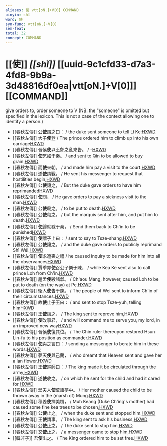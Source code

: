 ```yaml
---
aliases: 使 vtt[oN.]+V[0] COMMAND
pinyin: shǐ
word: 使
syn-func: vtt[oN.]+V[0]
sem-feat: 
total: 32
concept: COMMAND 
---
```

# [[使]] *[[shǐ]]*  [[uuid-9c1cfd33-d7a3-4fd8-9b9a-3d48816df0ea|vtt[oN.]+V[0]]] [[COMMAND]]
give orders to, order someone to V (NB: the "someone" is omitted but specified in the lexicon. This is not a case of the context allowing one to identify a person.)
 - [[春秋左傳]] 公**使**謂之曰： / the duke sent someone to tell Lǐ Ke:[HXWD](https://hxwd.org/textview.html?location=KR1e0001_tls_005-167a.9)
 - [[春秋左傳]] 大子**使**登 / The prince ordered him to climb up into his own carriage[HXWD](https://hxwd.org/textview.html?location=KR1e0001_tls_005-169a.5)
 - [[春秋左傳]] 晉侯**使**以丕鄭之亂來告。 / -[HXWD](https://hxwd.org/textview.html?location=KR1e0001_tls_005-180a.1)
 - [[春秋左傳]] **使**乞糴于秦。 / and sent to Qín to be allowed to buy grain.[HXWD](https://hxwd.org/textview.html?location=KR1e0001_tls_005-205a.4)
 - [[春秋左傳]] 而**使**來朝。 / and made him pay a visit to the court.[HXWD](https://hxwd.org/textview.html?location=KR1e0001_tls_005-215a.1)
 - [[春秋左傳]] 遂**使**請戰， / He sent his messenger to request that hostilities begin,[HXWD](https://hxwd.org/textview.html?location=KR1e0001_tls_005-237a.23)
 - [[春秋左傳]] 公**使**讓之， / But the duke gave orders to have him reprimanded[HXWD](https://hxwd.org/textview.html?location=KR1e0001_tls_005-385a.6)
 - [[春秋左傳]] **使**問， / He gave orders to pay a sickness visit to the man.[HXWD](https://hxwd.org/textview.html?location=KR1e0001_tls_005-476a.33)
 - [[春秋左傳]] 公**使**殺之。 / to be put to death.[HXWD](https://hxwd.org/textview.html?location=KR1e0001_tls_005-491a.5)
 - [[春秋左傳]] 公**使**殺之。 / but the marquis sent after him, and put him to death.[HXWD](https://hxwd.org/textview.html?location=KR1e0001_tls_005-493a.17)
 - [[春秋左傳]] **使**歸就戮于秦， / Send them back to Ch'in to be punished[HXWD](https://hxwd.org/textview.html?location=KR1e0001_tls_005-580a.8)
 - [[春秋左傳]] **使**謂子上曰： / sent to say to Tsze-shang,[HXWD](https://hxwd.org/textview.html?location=KR1e0001_tls_005-590a.6)
 - [[春秋左傳]] 公**使**讓之。 / and the duke gave orders to publicly reprimand Shì Wéi.[HXWD](https://hxwd.org/textview.html?location=KR1e0001_tls_005-83a.8)
 - [[春秋左傳]] **使**求遭喪之禮 / he caused inquiry to be made for him into all the observances[HXWD](https://hxwd.org/textview.html?location=KR1e0001_tls_006-115a.4)
 - [[春秋左傳]] 賈季亦**使**召公子樂于陳， / while Kea Ke sent also to call prince Loh from Ch'in.[HXWD](https://hxwd.org/textview.html?location=KR1e0001_tls_006-116a.57)
 - [[春秋左傳]] 趙孟**使**殺諸郫。 / Ch'aou Mang, however, caused Loh to be put to death (on the way) at Pe.[HXWD](https://hxwd.org/textview.html?location=KR1e0001_tls_006-117a.1)
 - [[春秋左傳]] 衛人**使**告于陳。 / The people of Wei sent to inform Ch'in of their circumstances.[HXWD](https://hxwd.org/textview.html?location=KR1e0001_tls_006-19a.2)
 - [[春秋左傳]] 故**使**止子玉曰： / and sent to stop Tsze-yuh, telling him[HXWD](https://hxwd.org/textview.html?location=KR1e0001_tls_006-202a.8)
 - [[春秋左傳]] 王**使**讓之， / The king sent to reprove him,[HXWD](https://hxwd.org/textview.html?location=KR1e0001_tls_007-218a.6)
 - [[春秋左傳]] **使**改事君， / and will command me to serve you, my lord, in an improved new way[HXWD](https://hxwd.org/textview.html?location=KR1e0001_tls_007-229a.36)
 - [[春秋左傳]] 晉侯**使**復其位。 / The Chin ruler thereupon restored Hsun Lin-fu to his position as commander.[HXWD](https://hxwd.org/textview.html?location=KR1e0001_tls_007-249a.1)
 - [[春秋左傳]] **使**與之言曰： / sending a messenger to berate him in these words:[HXWD](https://hxwd.org/textview.html?location=KR1e0001_tls_007-292a.16)
 - [[春秋左傳]] 夢天**使**與己蘭， / who dreamt that Heaven sent and gave her a lan flower,[HXWD](https://hxwd.org/textview.html?location=KR1e0001_tls_007-64a.4)
 - [[春秋左傳]] 王**使**巡師曰： / The king made it be circulated through the army,[HXWD](https://hxwd.org/textview.html?location=KR1e0001_tls_007-82a.28)
 - [[春秋左傳]] 遂**使**收之。 / on which he sent for the child and had it cared for.[HXWD](https://hxwd.org/textview.html?location=KR1e0001_tls_007-83a.15)
 - [[春秋左傳]] 䢵夫人**使**棄諸夢中。 / Her mother caused the child to be thrown away in the (marsh of) Mung.[HXWD](https://hxwd.org/textview.html?location=KR1e0001_tls_007-83a.9)
 - [[春秋左傳]] 穆姜**使**擇美檟， / Muh Keang (Duke Ch'ing's mother) had caused some fine kea trees to be chosen,[HXWD](https://hxwd.org/textview.html?location=KR1e0001_tls_009-31a.5)
 - [[春秋左傳]] 公**使**止之。 / when the duke sent and stopped him.[HXWD](https://hxwd.org/textview.html?location=KR1e0001_tls_009-642a.1)
 - [[春秋左傳]] 王**使**請事。 / The king sent to ask his business,[HXWD](https://hxwd.org/textview.html?location=KR1e0001_tls_009-660a.3)
 - [[春秋左傳]] 公**使**止之， / The duke sent to stop him,[HXWD](https://hxwd.org/textview.html?location=KR1e0001_tls_009-673a.12)
 - [[春秋左傳]] 又**使**止之， / a messenger came to stop him,[HXWD](https://hxwd.org/textview.html?location=KR1e0001_tls_009-673a.15)
 - [[韓非子]] 君**使**出之。
                     / The King ordered him to be set free.[HXWD](https://hxwd.org/textview.html?location=KR3c0005_tls_022-29a.9)